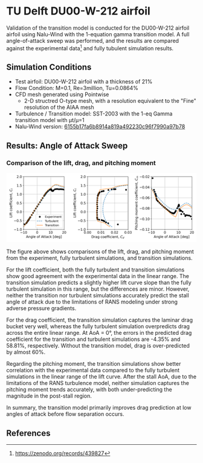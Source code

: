 

# TU Delft DU00-W-212 airfoil

Validation of the transition model is conducted for the DU00-W-212 airfoil airfoil using Nalu-Wind with the 1-equation gamma transition model. A full angle-of-attack sweep was performed, and the results are compared against the experimental data[^1] and fully tubulent simulation results.

## Simulation Conditions

- Test airfoil: DU00-W-212 airfoil with a thickness of 21% 
- Flow Condition: M=0.1, Re=3million, Tu=0.0864%
- CFD mesh generated using Pointwise 
  - 2-D structred O-type mesh, with a resolution equivalent to the "Fine" resolution of the AIAA mesh
- Turbulence / Transition model: SST-2003 with the 1-eq Gamma transition model with µt/µ=1
- Nalu-Wind version: [6155b17fa6b8914a819a492230c96f7990a97b78](https://github.com/Exawind/nalu-wind/commit/6155b17fa6b8914a819a492230c96f7990a97b78)


## Results: Angle of Attack Sweep

### Comparison of the lift, drag, and pitching moment
<img src="figs/du_rey_3M.png" alt="Cf" width="600">

The figure above shows comparisons of the lift, drag, and pitching moment from the experiment, fully turbulent simulations, and transition simulations.

For the lift coefficient, both the fully turbulent and transition simulations show good agreement with the experimental data in the linear range. The transition simulation predicts a slightly higher lift curve slope than the fully turbulent simulation in this range, but the differences are minor. However, neither the transition nor turbulent simulations accurately predict the stall angle of attack due to the limitations of RANS modeling under strong adverse pressure gradients.

For the drag coefficient, the transition simulation captures the laminar drag bucket very well, whereas the fully turbulent simulation overpredicts drag across the entire linear range. At AoA = 0°, the errors in the predicted drag coefficient for the transition and turbulent simulations are -4.35% and 58.81%, respectively. Without the transition model, drag is over-predicted by almost 60%.

Regarding the pitching moment, the transition simulations show better correlation with the experimental data compared to the fully turbulent simulations in the linear range of the lift curve. After the stall AoA, due to the limitations of the RANS turbulence model, neither simulation captures the pitching moment trends accurately, with both under-predicting the magnitude in the post-stall region.

In summary, the transition model primarily improves drag prediction at low angles of attack before flow separation occurs.

## References
[^1]: https://zenodo.org/records/439827
